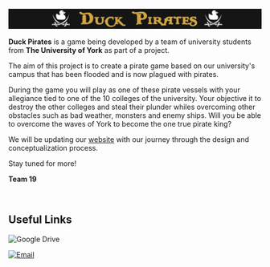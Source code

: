 ![Title](images/Title.png)

**Duck Pirates** is a game being developed by a team of university students from **The University of York** as part of a project.

The aim of this project is to create a pirate game based on our university's campus that has been flooded and is now plagued with pirates.

During the game you will play as one of these pirate vessels with your allegiance tied to one of the 10 colleges of the university.
Your objective it to destroy the other colleges and steal their plunder whiles overcoming other obstacles such as bad weather, monsters and enemy ships.
Will you be able to overcome the waves of York to become the one true pirate king?

We will be updating our <a href="https://duck-pirates.github.io/" target="_blank">website</a> with our journey through the design and conceptualization process.

Stay tuned for more!

**Team 19** 

<br>

## Useful Links

![Google Drive](https://img.shields.io/static/v1?label=%20&message=Google%20Drive%20Folder&color=34A853&style=flat&logo=googledrive)

[![Email](https://img.shields.io/static/v1?label=%20&message=Email%20Contacts&color=white&style=flat&logo=gmail)](mailto:abd516@york.ac.uk;bw1193@york.ac.uk;dfb505@york.ac.uk;dp1091@york.ac.uk;hm1561@york.ac.uk;hs1815@york.ac.uk?subject=Question%20For%20The%20DuckPirates%20Project)
<br>
